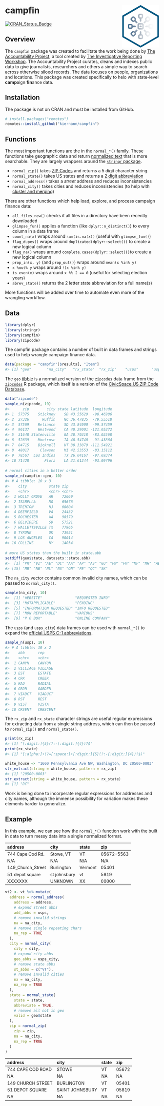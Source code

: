 
<!-- README.md is generated from README.Rmd. Please edit that file -->

# campfin <img src="man/figures/logo.png" align="right" width="120" />

[![CRAN\_Status\_Badge](http://www.r-pkg.org/badges/version/campfin)](https://cran.r-project.org/package=campfin)

## Overview

The `campfin` package was created to facilitate the work being done by
[The Accountability
Project](https://www.publicaccountability.org/ "tap"), a tool created by
[The Investigative Reporting
Workshop](https://investigativereportingworkshop.org/ "irw"). The
Accountability Project curates, cleans and indexes public data to give
journalists, researchers and others a simple way to search across
otherwise siloed records. The data focuses on people, organizations and
locations. This package was created specifically to helo with
state-level **camp**aign **fin**ance data.

## Installation

The package is not on CRAN and must be installed from GitHub.

``` r
# install.packages("remotes")
remotes::install_github("kiernann/campfin")
```

## Functions

The most important functions are the in the `normal_*()` family. These
functions take geographic data and return [normalized
text](https://en.wikipedia.org/wiki/Text_normalization "text_normal")
that is more searchable. They are largely wrappers around the [`stringr`
package](https://github.com/tidyverse/stringr "stringr").

  - `normal_zip()` takes [ZIP
    Codes](https://en.wikipedia.org/wiki/ZIP_Code "zip_code") and
    returns a 5 digit character string
  - `normal_state()` takes US states and returns a [2 digit
    abbreviation](https://en.wikipedia.org/wiki/List_of_U.S._state_abbreviations "state_abbs")
  - `normal_address()` takes a *street* address and reduces
    inconsistencies
  - `normal_city()` takes cities and reduces inconsistencies (to help
    with [cluster and
    merging](https://github.com/OpenRefine/OpenRefine/wiki/Clustering-In-Depth "open_refine"))

There are other functions which help load, explore, and process campaign
finance data:

  - `all_files_new()` checks if all files in a directory have been
    recently downloaded
  - `glimpse_fun()` applies a function (like `dplyr::n_distinct()`) to
    every column in a data frame
  - `count_na(x)` wraps around `sum(is.na(x))` (useful with
    `glimpse_fun()`)
  - `flag_dupes()` wraps around `duplicated(dplyr::select())` to create
    a new logical column
  - `flag_na()` wraps around `complete.cases(dplyr::select())`to create
    a new logical column
  - `prop_in(x, y)` (and `prop_out()`) wraps around `mean(x %in% y)`
  - `x %out% y` wraps around `!(x %in% y)`
  - `is_even(x)` wraps around `x %% 2 == 0` (useful for selecting
    election years)
  - `abrev_state()` returns the 2 letter state abbreviation for a full
    name(s)

More functions will be added over time to automate even more of the
wrangling workflow.

## Data

``` r
library(dplyr)
library(stringr)
library(campfin)
library(zipcode)
```

The campfin package contains a number of built in data frames and
strings used to help wrangle campaign finance data.

``` r
data(package = "campfin")$results[, "Item"]
#> [1] "geo"       "na_city"   "rx_state"  "rx_zip"    "usps"      "usps_city"
```

The `geo` [tibble](https://tibble.tidyverse.org/ "tibble") is a
normalized version of the `zipcodes` data frame from the
[`zipcodes`](https://cran.r-project.org/web/packages/zipcode/ "zip_pkg")
R package, which itself is a version of the [CivicSpace US ZIP Code
Database](https://boutell.com/zipcodes/ "civic_space").

``` r
data("zipcode")
sample_n(zipcode, 10)
#>      zip        city state latitude  longitude
#> 1  57375    Stickney    SD 43.55629  -98.46986
#> 2  27326      Ruffin    NC 36.47835  -79.55518
#> 3  57569    Reliance    SD 43.84000  -99.57459
#> 4  96137    Westwood    CA 40.29001 -121.05272
#> 5  31648 Statenville    GA 30.70318  -83.02568
#> 6  52639    Montrose    IA 40.54740  -91.43864
#> 7  84715    Bicknell    UT 38.33879 -111.54921
#> 8  48017     Clawson    MI 42.53553  -83.15112
#> 9  78567  Los Indios    TX 26.04167  -97.69374
#> 10 71428       Flora    LA 31.61244  -93.09796

# normal cities in a better order
sample_n(campfin::geo, 10)
#> # A tibble: 10 x 3
#>    city          state zip  
#>    <chr>         <chr> <chr>
#>  1 HOLLY GROVE   AR    72069
#>  2 ISABELLA      MO    65676
#>  3 TRENTON       NJ    08604
#>  4 DEERFIELD     VA    24432
#>  5 ROCHESTER     WA    98579
#>  6 BELVIDERE     SD    57521
#>  7 HALLETTSVILLE TX    77965
#>  8 TYRONE        OK    73951
#>  9 LOS ANGELES   CA    90014
#> 10 COLLINS       NY    14034

# more US states than the built in state.abb
setdiff(geo$state, datasets::state.abb)
#>  [1] "PR" "VI" "AE" "DC" "AA" "AP" "AS" "GU" "PW" "FM" "MP" "MH" "AB" "BC"
#> [15] "MB" "NB" "NL" "NS" "ON" "PE" "QC" "SK"
```

The `na_city` vector contains common invalid city names, which can be
passed to `normal_city()`.

``` r
sample(na_city, 10)
#>  [1] "WEBSITE"               "REQUESTED INFO"       
#>  [3] "NOTAPPLICABLE"         "PENDING"              
#>  [5] "INFORMATION REQUESTED" "INFO REQUESTED"       
#>  [7] "NON REPORTABLE"        "VARIOUS"              
#>  [9] "P O BOX"               "ONLINE COMPANY"
```

The `usps` (and `usps_city`) data frames can be used with `normal_*()`
to expand the [official USPS C-1
abbreviations](https://pe.usps.com/text/pub28/28apc_002.htm).

``` r
sample_n(usps, 10)
#> # A tibble: 10 x 2
#>    abb      rep     
#>    <chr>    <chr>   
#>  1 CANYN    CANYON  
#>  2 VILLIAGE VILLAGE 
#>  3 EST      ESTATE  
#>  4 CRK      CREEK   
#>  5 RAD      RADIAL  
#>  6 GRDN     GARDEN  
#>  7 VIADCT   VIADUCT 
#>  8 RST      REST    
#>  9 VIST     VISTA   
#> 10 CRSENT   CRESCENT
```

The `rx_zip` and `rx_state` character strings are useful regular
expressions for extracting data from a single string address, which can
then be passed to `normal_zip()` and `normal_state()`.

``` r
print(rx_zip)
#> [1] "[:digit:]{5}(?:-[:digit:]{4})?$"
print(rx_state)
#> [1] "[:alpha:]+(?=[:space:]+[:digit:]{5}(?:-[:digit:]{4})?$)"
```

``` r
white_house <- "1600 Pennsylvania Ave NW, Washington, DC 20500-0003"
str_extract(string = white_house, pattern = rx_zip)
#> [1] "20500-0003"
str_extract(string = white_house, pattern = rx_state)
#> [1] "DC"
```

Work is being done to incorperate regular expressions for addresses and
city names, although the immense possibility for variation makes these
elements harder to generalize.

## Example

In this example, we can see how the `normal_*()` function work with the
built in data to turn messy data into a single normalized format.

| address             | city         | state   | zip        |
| :------------------ | :----------- | :------ | :--------- |
| 744 Cape Cod Rd.    | Stowe, VT    | VT      | 05672-5563 |
| N/A                 | N/A          | N/A     | N/A        |
| 149\_Church\_Street | Burlington   | Vermont | 05401      |
| 51 depot square     | st johnsbury | vt      | 5819       |
| XXXXXXX             | UNKNOWN      | XX      | 00000      |

``` r
vt2 <- vt %>% mutate(
  address = normal_address(
    address = address,
    # expand street abbs
    add_abbs = usps,
    # remove invalid strings
    na = na_city,
    # remove single repeating chars
    na_rep = TRUE
  ),
  city = normal_city(
    city = city,
    # expand city abbs
    geo_abbs = usps_city,
    # remove state abbs
    st_abbs = c("VT"),
    # remove invalid cities
    na = na_city,
    na_rep = TRUE
  ),
  state = normal_state(
    state = state,
    abbreviate = TRUE,
    # remove all not in geo
    valid = geo$state
  ),
  zip = normal_zip(
    zip = zip,
    na = na_city,
    na_rep = TRUE
  )
)
```

| address           | city            | state | zip   |
| :---------------- | :-------------- | :---- | :---- |
| 744 CAPE COD ROAD | STOWE           | VT    | 05672 |
| NA                | NA              | NA    | NA    |
| 149 CHURCH STREET | BURLINGTON      | VT    | 05401 |
| 51 DEPOT SQUARE   | SAINT JOHNSBURY | VT    | 05819 |
| NA                | NA              | NA    | NA    |
